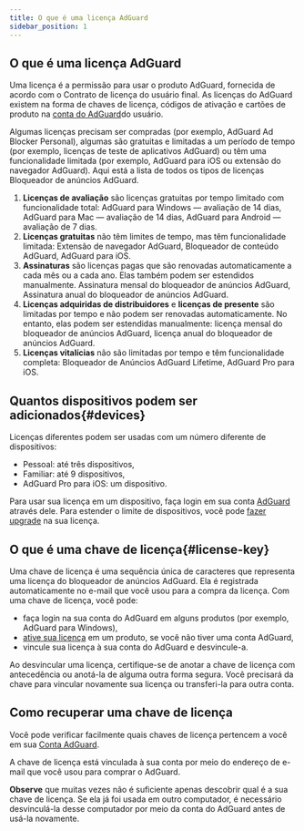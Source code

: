 ```yaml
---
title: O que é uma licença AdGuard
sidebar_position: 1
---
```


## O que é uma licença AdGuard

Uma licença é a permissão para usar o produto AdGuard, fornecida de acordo com o Contrato de licença do usuário final. As licenças do AdGuard existem na forma de chaves de licença, códigos de ativação e cartões de produto na [conta do AdGuard](../../account/register)do usuário.

Algumas licenças precisam ser compradas (por exemplo, AdGuard Ad Blocker Personal), algumas são gratuitas e limitadas a um período de tempo (por exemplo, licenças de teste de aplicativos AdGuard) ou têm uma funcionalidade limitada (por exemplo, AdGuard para iOS ou extensão do navegador AdGuard). Aqui está a lista de todos os tipos de licenças Bloqueador de anúncios AdGuard.

1. **Licenças de avaliação** são licenças gratuitas por tempo limitado com funcionalidade total: AdGuard para Windows — avaliação de 14 dias, AdGuard para Mac — avaliação de 14 dias, AdGuard para Android — avaliação de 7 dias.
2. **Licenças gratuitas** não têm limites de tempo, mas têm funcionalidade limitada: Extensão de navegador AdGuard, Bloqueador de conteúdo AdGuard, AdGuard para iOS.
3. **Assinaturas** são licenças pagas que são renovadas automaticamente a cada mês ou a cada ano. Elas também podem ser estendidos manualmente. Assinatura mensal do bloqueador de anúncios AdGuard, Assinatura anual do bloqueador de anúncios AdGuard.
4. **Licenças adquiridas de distribuidores** e **licenças de presente** são limitadas por tempo e não podem ser renovadas automaticamente. No entanto, elas podem ser estendidas manualmente: licença mensal do bloqueador de anúncios AdGuard, licença anual do bloqueador de anúncios AdGuard.
5. **Licenças vitalícias** não são limitadas por tempo e têm funcionalidade completa: Bloqueador de Anúncios AdGuard Lifetime, AdGuard Pro para iOS.

## Quantos dispositivos podem ser adicionados{#devices}

Licenças diferentes podem ser usadas com um número diferente de dispositivos:

- Pessoal: até três dispositivos,
- Familiar: até 9 dispositivos,
- AdGuard Pro para iOS: um dispositivo.

Para usar sua licença em um dispositivo, faça login em sua conta [AdGuard](../../account/features) através dele. Para estender o limite de dispositivos, você pode [fazer upgrade](../payment-options/#upgrade) na sua licença.

## O que é uma chave de licença{#license-key}

Uma chave de licença é uma sequência única de caracteres que representa uma licença do bloqueador de anúncios AdGuard. Ela é registrada automaticamente no e-mail que você usou para a compra da licença. Com uma chave de licença, você pode:

- faça login na sua conta do AdGuard em alguns produtos (por exemplo, AdGuard para Windows),
- [ative sua licença](../activation) em um produto, se você não tiver uma conta AdGuard,
- vincule sua licença à sua conta do AdGuard e desvincule-a.

Ao desvincular uma licença, certifique-se de anotar a chave de licença com antecedência ou anotá-la de alguma outra forma segura. Você precisará da chave para vincular novamente sua licença ou transferi-la para outra conta.

## Como recuperar uma chave de licença

Você pode verificar facilmente quais chaves de licença pertencem a você em sua [Conta AdGuard](../../account/register).

A chave de licença está vinculada à sua conta por meio do endereço de e-mail que você usou para comprar o AdGuard.

**Observe** que muitas vezes não é suficiente apenas descobrir qual é a sua chave de licença. Se ela já foi usada em outro computador, é necessário desvinculá-la desse computador por meio da conta do AdGuard antes de usá-la novamente.

